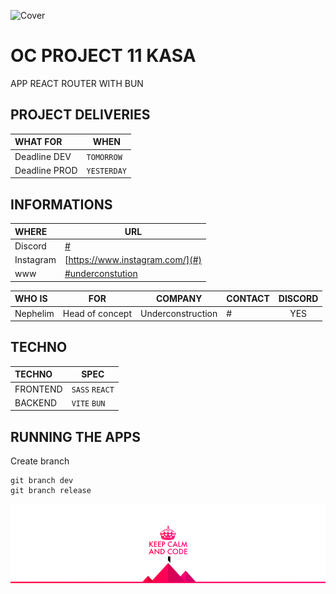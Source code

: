 ![Cover](https://kpkfzczpavanzocxzyta.supabase.co/storage/v1/object/public/oc-react/readme-header-oc-react-11.png)

<!-- ∵ ƸӜƷ ∴∵ ƸӜƷ ∴∵ ƸӜƷ ∴∵ ƸӜƷ ∴∵ ƸӜƷ ∴∵ ƸӜƷ ∴∵ ƸӜƷ ∴∵ ƸӜƷ ∴∵ ƸӜƷ ∴∵ ƸӜƷ ∴∵ ƸӜƷ ∴∵ ƸӜƷ ∴ -->

# OC PROJECT 11 KASA

APP REACT ROUTER WITH BUN

## PROJECT DELIVERIES

| WHAT FOR               | WHEN         |
| :--------------------- | ------------ |
| Deadline DEV           | `TOMORROW`   |
| Deadline PROD          | `YESTERDAY`  |


## INFORMATIONS

| WHERE     | URL                                    |
| :-------- | -------------------------------------- |
| Discord   | [#](#)                                 |
| Instagram | [https://www.instagram.com/](#)        |
| www       | [#underconstution](#underconstruction) |

| WHO IS   | FOR             |      COMPANY      | CONTACT | DISCORD |
| :------- | --------------- | :---------------: | ------- | :-----: |
| Nephelim | Head of concept | Underconstruction | #       |   YES   |

## TECHNO

| TECHNO   | SPEC   |
| :------- | ------ |
| FRONTEND | `SASS` `REACT`|
| BACKEND | `VITE` `BUN` |

## RUNNING THE APPS

Create branch

```
git branch dev
git branch release

```

![Cover](https://github.com/nephcode/underconstruction/blob/main/images/github/githubReadmeFooter.png)
